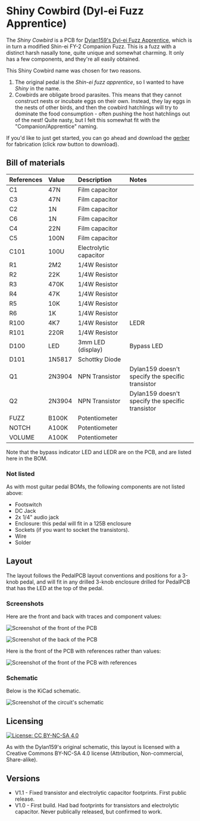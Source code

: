 # Shiny Cowbird (Dyl-ei Fuzz Apprentice)

The *Shiny Cowbird* is a PCB for [Dylan159's Dyl-ei Fuzz Apprentice](https://bentfishbowl.wixsite.com/electronics/post/dyl-ei-fuzz-apprentice-trev-ei-brazzmaster), which is in turn a modified Shin-ei FY-2 Companion Fuzz. This is a fuzz with a distinct harsh nasally tone, quite unique and somewhat charming. It only has a few components, and they're all easily obtained.

This Shiny Cowbird name was chosen for two reasons.

1. The original pedal is the *Shin-ei fuzz apprentice*, so I wanted to have *Shiny* in the name.
2. Cowbirds are obligate brood parasites. This means that they cannot construct nests or incubate eggs on their own. Instead, they lay eggs in the nests of other birds, and then the cowbird hatchlings will try to dominate the food consumption - often pushing the host hatchlings out of the nest! Quite nasty, but I felt this somewhat fit with the "Companion/Apprentice" naming.

If you'd like to just get started, you can go ahead and download the [gerber](https://github.com/RWLPedal/music-pcbs/raw/refs/heads/main/ShinyCowbird/gerber.zip) for fabrication (click *raw* button to download).

## Bill of materials

| **References** | **Value** | **Description**        | **Notes**                                        |
| :------------- | :-------- | :--------------------- | :----------------------------------------------- |
| C1             | 47N       | Film capacitor         |                                                  |
| C3             | 47N       | Film capacitor         |                                                  |
| C2             | 1N        | Film capacitor         |                                                  |
| C6             | 1N        | Film capacitor         |                                                  |
| C4             | 22N       | Film capacitor         |                                                  |
| C5             | 100N      | Film capacitor         |                                                  |
| C101           | 100U      | Electrolytic capacitor |                                                  |
| R1             | 2M2       | 1/4W Resistor          |                                                  |
| R2             | 22K       | 1/4W Resistor          |                                                  |
| R3             | 470K      | 1/4W Resistor          |                                                  |
| R4             | 47K       | 1/4W Resistor          |                                                  |
| R5             | 10K       | 1/4W Resistor          |                                                  |
| R6             | 1K        | 1/4W Resistor          |                                                  |
| R100           | 4K7       | 1/4W Resistor          | LEDR                                             |
| R101           | 220R      | 1/4W Resistor          |                                                  |
| D100           | LED       | 3mm LED (display)      | Bypass LED                                       |
| D101           | 1N5817    | Schottky Diode         |                                                  |
| Q1             | 2N3904    | NPN Transistor         | Dylan159 doesn't specify the specific transistor |
| Q2             | 2N3904    | NPN Transistor         | Dylan159 doesn't specify the specific transistor |
| FUZZ           | B100K     | Potentiometer          |                                                  |
| NOTCH          | A100K     | Potentiometer          |                                                  |
| VOLUME         | A100K     | Potentiometer          |                                                  |

Note that the bypass indicator LED and LEDR are on the PCB, and are listed here in the BOM.

### Not listed

As with most guitar pedal BOMs, the following components are not listed above:

* Footswitch
* DC Jack
* 2x 1/4" audio jack
* Enclosure: this pedal will fit in a 125B enclosure
* Sockets (if you want to socket the transistors).
* Wire
* Solder

## Layout

The layout follows the PedalPCB layout conventions and positions for a 3-knob pedal, and will fit in any drilled 3-knob enclosure drilled for PedalPCB that has the LED at the top of the pedal.

### Screenshots

Here are the front and back with traces and component values:

![Screenshot of the front of the PCB](https://github.com/RWLPedal/music-pcbs/blob/main/ShinyCowbird/images/pcb_front.png?raw=true)

![Screenshot of the back of the PCB](https://github.com/RWLPedal/music-pcbs/blob/main/ShinyCowbird/images/pcb_back.png?raw=true)

Here is the front of the PCB with references rather than values:

![Screenshot of the front of the PCB with references](https://github.com/RWLPedal/music-pcbs/blob/main/ShinyCowbird/images/pcb_references.png?raw=true)

### Schematic

Below is the KiCad schematic.

![Screenshot of the circuit's schematic](https://github.com/RWLPedal/music-pcbs/blob/main/ShinyCowbird/images/schematic.png?raw=true)

## Licensing

[![License: CC BY-NC-SA 4.0](https://licensebuttons.net/l/by-nc-sa/4.0/80x15.png)](https://creativecommons.org/licenses/by-nc-sa/4.0/)

As with the Dylan159's original schematic, this layout is licensed with a Creative Commons BY-NC-SA 4.0 license (Attribution, Non-commercial, Share-alike).

## Versions

* V1.1 - Fixed transistor and electrolytic capacitor footprints. First public release.
* V1.0 - First build. Had bad footprints for transistors and electrolytic capacitor. Never publically released, but confirmed to work.